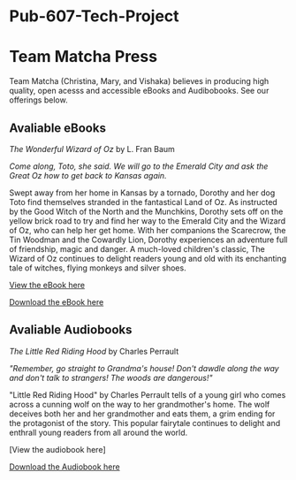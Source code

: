 # Pub-607-Tech-Project

# Team Matcha Press #
Team Matcha (Christina, Mary, and Vishaka) believes in producing high quality, open acesss and accessible eBooks and Audibobooks. See our offerings below. 

## Avaliable eBooks ##

*The Wonderful Wizard of Oz* by L. Fran Baum

*Come along, Toto, she said. We will go to the Emerald City and ask the Great Oz how to get back to Kansas again.*

Swept away from her home in Kansas by a tornado, Dorothy and her dog Toto find themselves stranded in the fantastical Land of Oz. As instructed by the Good Witch of the North and the Munchkins, Dorothy sets off on the yellow brick road to try and find her way to the Emerald City and the Wizard of Oz, who can help her get home. With her companions the Scarecrow, the Tin Woodman and the Cowardly Lion, Dorothy experiences an adventure full of friendship, magic and danger. A much-loved children's classic, The Wizard of Oz continues to delight readers young and old with its enchanting tale of witches, flying monkeys and silver shoes.

[View the eBook here](WizardofOz.md) 

<a href="https://lmgtfy.app/?q=How+to+Download+an+Audiobook" class="button">Download the eBook here</a>



## Avaliable Audiobooks ##

*The Little Red Riding Hood* by Charles Perrault

*"Remember, go straight to Grandma's house! Don't dawdle along the way and don't talk to strangers! The woods are dangerous!"*

"Little Red Riding Hood" by Charles Perrault tells of a young girl who comes across a cunning wolf on the way to her grandmother's home. The wolf deceives both her and her grandmother and eats them, a grim ending for the protagonist of the story. This popular fairytale continues to delight and enthrall young readers from all around the world. 

[View the audiobook here] 

<a href="https://lmgtfy.app/?q=How+to+Download+an+Audiobook" class="button">Download the Audiobook here</a>
